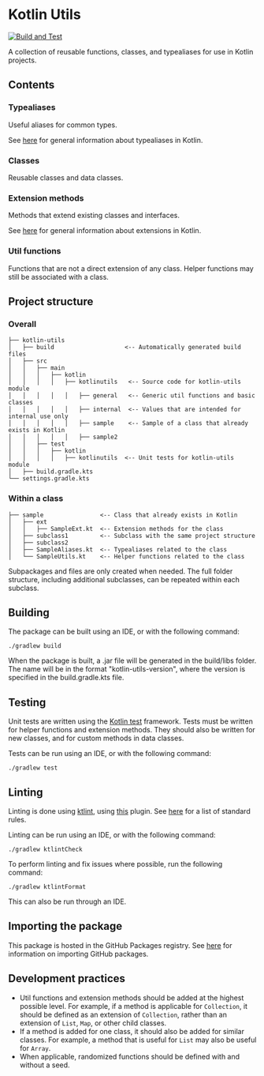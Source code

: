 # Kotlin Utils

[![Build and Test](https://github.com/lbressler13/kotlin-utils/actions/workflows/main_checks.yml/badge.svg?branch=main)](https://github.com/lbressler13/kotlin-utils/actions/workflows/main_checks.yml)

A collection of reusable functions, classes, and typealiases for use in Kotlin projects.

## Contents

### Typealiases

Useful aliases for common types.

See [here](https://kotlinlang.org/docs/type-aliases.html) for general information about typealiases in Kotlin.

### Classes

Reusable classes and data classes.

### Extension methods

Methods that extend existing classes and interfaces.

See [here](https://kotlinlang.org/docs/extensions.html) for general information about extensions in Kotlin.

### Util functions

Functions that are not a direct extension of any class.
Helper functions may still be associated with a class.

## Project structure

### Overall

```project
├── kotlin-utils
│   ├── build                    <-- Automatically generated build files
│   ├── src
│   │   ├── main
│   │   │   ├── kotlin
│   │   │   │   ├── kotlinutils   <-- Source code for kotlin-utils module
│   │   │   │   │   ├── general   <-- Generic util functions and basic classes
│   │   │   │   │   ├── internal  <-- Values that are intended for internal use only
│   │   │   │   │   ├── sample    <-- Sample of a class that already exists in Kotlin
│   │   │   │   │   ├── sample2               
│   │   ├── test
│   │   │   ├── kotlin
│   │   │   │   ├── kotlinutils  <-- Unit tests for kotlin-utils module
│   ├── build.gradle.kts
└── settings.gradle.kts
```

### Within a class

```project
├── sample                <-- Class that already exists in Kotlin
│   ├── ext
│   │   ├── SampleExt.kt  <-- Extension methods for the class
│   ├── subclass1         <-- Subclass with the same project structure
│   ├── subclass2         
│   ├── SampleAliases.kt  <-- Typealiases related to the class
│   └── SampleUtils.kt    <-- Helper functions related to the class
```

Subpackages and files are only created when needed.
The full folder structure, including additional subclasses, can be repeated within each subclass.

## Building

The package can be built using an IDE, or with the following command:

```shell
./gradlew build
```

When the package is built, a .jar file will be generated in the build/libs folder.
The name will be in the format "kotlin-utils-version", where the version is specified in the build.gradle.kts file.

## Testing

Unit tests are written using the [Kotlin test](https://kotlinlang.org/api/latest/kotlin.test/) framework.
Tests must be written for helper functions and extension methods.
They should also be written for new classes, and for custom methods in data classes.

Tests can be run using an IDE, or with the following command:

```shell
./gradlew test
```

## Linting

Linting is done using [ktlint](https://ktlint.github.io/), using [this](https://github.com/jlleitschuh/ktlint-gradle) plugin.
See [here](https://github.com/pinterest/ktlint#standard-rules) for a list of standard rules.

Linting can be run using an IDE, or with the following command:
```shell
./gradlew ktlintCheck
```

To perform linting and fix issues where possible, run the following command:

```shell
./gradlew ktlintFormat
```

This can also be run through an IDE.

## Importing the package

This package is hosted in the GitHub Packages registry.
See [here](https://docs.github.com/en/packages/working-with-a-github-packages-registry/working-with-the-gradle-registry#using-a-published-package) for information on importing GitHub packages.

## Development practices

- Util functions and extension methods should be added at the highest possible level.
For example, if a method is applicable for `Collection`, it should be defined as an extension of `Collection`, rather than an extension of `List`, `Map`, or other child classes.
- If a method is added for one class, it should also be added for similar classes. For example, a method that is useful for `List` may also be useful for `Array`.
- When applicable, randomized functions should be defined with and without a seed.
